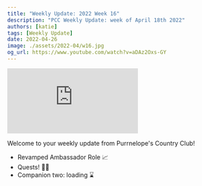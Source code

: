 ```yaml
---
title: "Weekly Update: 2022 Week 16"
description: "PCC Weekly Update: week of April 18th 2022"
authors: [katie]
tags: [Weekly Update]
date: 2022-04-26
image: ./assets/2022-04/w16.jpg
og_url: https://www.youtube.com/watch?v=aDAz2Oxs-GY
---
```


<iframe src="https://www.youtube.com/embed/aDAz2Oxs-GY" title="YouTube video player" frameborder="0" allow="accelerometer; autoplay; clipboard-write; encrypted-media; gyroscope; picture-in-picture" allowFullScreen></iframe>

<!--truncate-->

Welcome to your weekly update from Purrnelope's Country Club! 

- Revamped Ambassador Role 📈
- Quests! 🧙‍♂️
- Companion two: loading ⌛️
